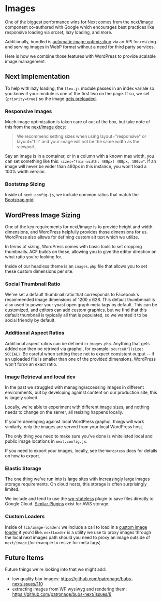 # Images

One of the biggest performance wins for Next comes from the [next/image](https://nextjs.org/docs/api-reference/next/image) component co-authored with Google which encourages best practices like responsive loading via srcset, lazy loading, and more.

Additionally, bundled is [automatic image optimization](https://nextjs.org/docs/basic-features/image-optimization) via an API for resizing and serving images in WebP format without a need for third party services.

Here is how we combine those features with WordPress to provide scalable image management.

## Next Implementation

To help with lazy loading, the `flex.js` module passes in an index variale so you know if your module is one of the first two on the page. If so, we set `{priority=true}` so the image [gets preloaded](https://nextjs.org/docs/api-reference/next/image#priority).

### Responsive Images

Much image optimization is taken care of out of the box, but take note of this from the [next/image docs](https://nextjs.org/docs/api-reference/next/image#sizes):

> We recommend setting sizes when using layout="responsive" or layout="fill" and your image will not be the same width as the viewport.

Say an image is in a container, or in a column with a known max width, you can set something like this: `sizes="(min-width: 480px) 480px, 100vw"`. If an image will never be wider than 480px in this instance, you won't load a 100% width version.

### Bootstrap Sizing

Inside of `next.config.js`, we include common ratios that match the [Bootstrap grid](https://getbootstrap.com/docs/5.1/layout/grid/#grid-tiers).

## WordPress Image Sizing

One of the key requirements for next/image is to provide height and width dimensions, and WordPress helpfully provides those dimensions for us. WordPress also allows for defining custom alt text which we utilize.

In terms of sizing, WordPress comes with basic tools to set cropping thumbnails. ACF builds on these, allowing you to give the editor direction on what ratio you're looking for.

Inside of our headless theme is an `images.php` file that allows you to set these custom dimensions per site.

### Social Thumbnail Ratio

We've set a default thumbnail ratio that corresponds to Facebook's recommended image dimensions of 1200 x 628. This default thumbmnail is also used to power your yoast open graph meta tags by default. This can be customized, and editors can add custom graphics, but we find that this default thumbnail is typically all that is populated, so we wanted it to be social friendly by default.

### Additional Aspect Ratios

Additional aspect ratios can be defined in `images.php`. Anything that gets added can then be retrived via graphql, for example: `sourceUrl(size: SOCIAL)`. Be careful when setting these not to expect consistent output -- if an uploaded file is smaller than one of the provided dimensions, WordPress won't force an exact ratio.

### Image Retrieval and local dev

In the past we struggled with managing/accessing images in different environments, but by developing against content on our production site, this is largely solved.

Locally, we're able to experiment with different image sizes, and nothing needs to change on the server, all resizing happens locally.

If you're developing against local WordPress graphql, things will work similarly, only the images are served from your local WordPress host.

The only thing you need to make sure you've done is whitelisted local and public image locations in `next.config.js`.

If you need to export your images, locally, see the `Wordpress` docs for details on how to export.

### Elastic Storage

The one thing we've run into is large sites with increasingly large images storage requirements. On cloud hosts, this storage is often surprisingly limited.

We include and tend to use the [wp-stateless](https://wordpress.org/plugins/wp-stateless/) plugin to save files directly to Google Cloud. [Similar Plugins](https://wordpress.org/plugins/amazon-s3-and-cloudfront/) exist for AWS storage.

### Custom Loaders

Inside of `lib/image-loaders` we include a call to load in a [custom image loader](https://nextjs.org/docs/basic-features/image-optimization#loader) if you'd like. `nextLoader` is a utility we use to proxy images through the local next images path should you need to proxy an image outside of `next/image` (for example to resize for meta tags).

## Future Items

Future things we're looking into that we might add:

- low quality blur images: https://github.com/patronage/bubs-next/issues/110
- extracting images from WP wysiwyg and rendering them: https://github.com/patronage/bubs-next/issues/8
